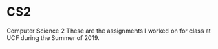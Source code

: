 # CS2
Computer Science 2
These are the assignments I worked on for class at UCF during the Summer of 2019. 
